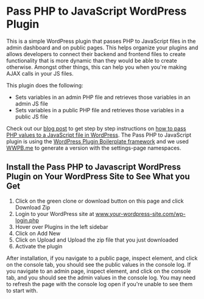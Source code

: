 # Pass PHP to JavaScript WordPress Plugin

This is a simple WordPress plugin that passes PHP to JavaScript files in the admin dashboard and on public pages. This helps organize your plugins and allows developers to connect their backend and frontend files to create functionality that is more dynamic than they would be able to create otherwise. Amongst other things, this can help you when you're making AJAX calls in your JS files. 

This plugin does the following:
- Sets variables in an admin PHP file and retrieves those variables in an admin JS file
- Sets variables in a public PHP file and retrieves those variables in a public JS file

Check out our [blog post](https://blog.wplauncher.com/pass-php-values-to-a-javascript-file-in-wordpress/) to get step by step instructions on [how to pass PHP values to a JavaScript file in WordPress](https://blog.wplauncher.com/pass-php-values-to-a-javascript-file-in-wordpress/). The Pass PHP to JavaScript plugin is using the [WordPress Plugin Boilerplate framework](https://github.com/DevinVinson/WordPress-Plugin-Boilerplate) and we used [WWPB.me](https://wppb.me/) to generate a version with the settings-page namespaces.

## Install the Pass PHP to Javascript WordPress Plugin on Your WordPress Site to See What you Get
1. Click on the green clone or download button on this page and click Download Zip
2. Login to your WordPress site at www.your-wordpress-site.com/wp-login.php
3. Hover over Plugins in the left sidebar
4. Click on Add New
5. Click on Upload and Upload the zip file that you just downloaded
6. Activate the plugin

After installation, if you navigate to a public page, inspect element, and click on the console tab, you should see the public values in the console log. If you navigate to an admin page, inspect element, and click on the console tab, and you should see the admin values in the console log. You may need to refresh the page with the console log open if you're unable to see them to start with.